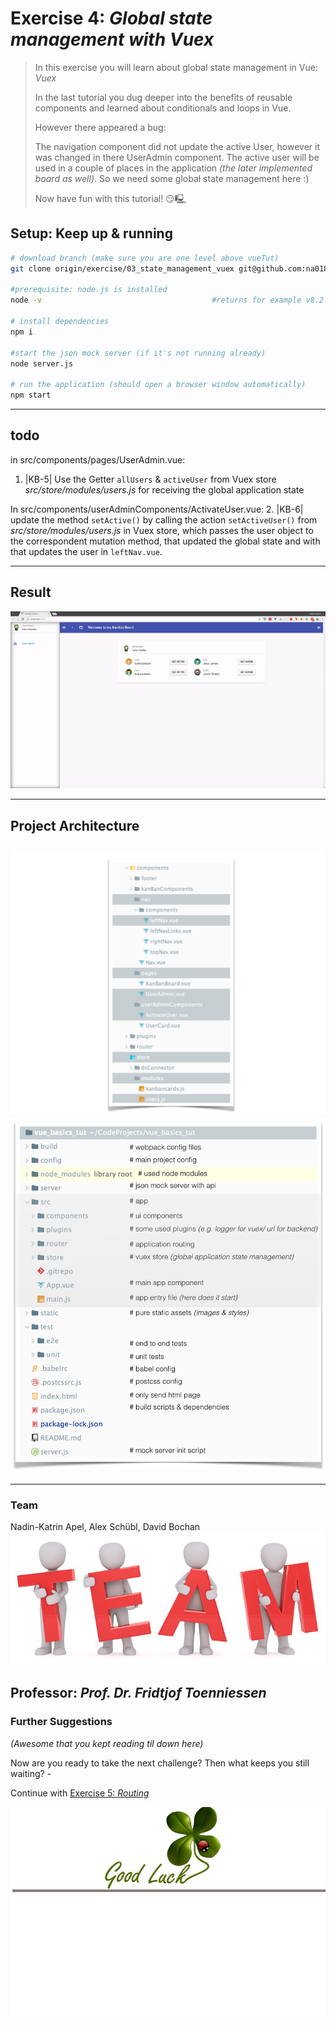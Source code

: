 # Exercise 4: _Global state management with Vuex_
> In this exercise you will learn about global state management in Vue: _Vuex_
>
> In the last tutorial you dug deeper into the benefits of reusable components and learned about conditionals and loops in Vue. 
> 
> However there appeared a bug:
>
> The navigation component did not update the active User, however it was changed in there UserAdmin component. The active user will be used in a couple of places in the application _(the later implemented board as well)_. So we need some global state management here :)
>
> Now have fun with this tutorial! 😏🖳 

## Setup: Keep up & running

``` bash
# download branch (make sure you are one level above vueTut)
git clone origin/exercise/03_state_management_vuex git@github.com:na018/vue_basics_tut.git vueTut/02_directives && cd vueTut/03_state_management_vuex

#prerequisite: node.js is installed
node -v                                      #returns for example v8.2.1

# install dependencies
npm i

#start the json mock server (if it's not running already)
node server.js

# run the application (should open a browser window automatically)
npm start

```
--------------
## todo
in src/components/pages/UserAdmin.vue:
1. |KB-5| Use the Getter `allUsers` & `activeUser` from Vuex store _src/store/modules/users.js_ for receiving the global application state

In src/components/userAdminComponents/ActivateUser.vue:
2. |KB-6| update the method `setActive()` by calling the action `setActiveUser()` from _src/store/modules/users.js_ in Vuex store, which passes the user object to the correspondent mutation method, that updated the global state and with that updates the user in `leftNav.vue`.

-------------------
## Result
![vuex](static/img/readme/vuex.gif "vuex")


--------------------
## Project Architecture
![folder structure](static/img/readme/folderStructure.png "folder structure")
![KanBan Project Architecture](static/img/readme/ProjectArchitecture.png "KanBan Project Architecture")
-------------------

-------------------

### Team
Nadin-Katrin Apel, Alex Schübl, David Bochan
 ![Team photo](static/img/readme/team.jpg "Team")
 
 Professor: _Prof. Dr. Fridtjof Toenniessen_
-------------------
 
### Further Suggestions
_(Awesome that you kept reading til down here)_

Now are you ready to take the next challenge? Then what keeps you still waiting? - 

Continue with [Exercise 5: _Routing_](https://github.com/na018/vue_basics_tut/tree/origin/exercise/04_routing)

 ![Good luck](static/img/readme/luck.jpg "Kleeblatt")

 
 
